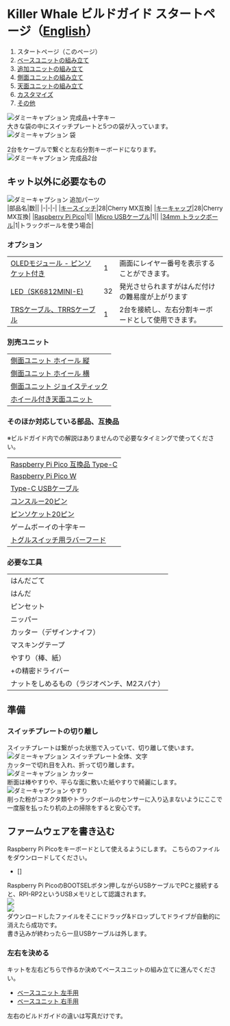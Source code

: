 # Killer Whale ビルドガイド スタートページ（[English](README_EN.md)）

1. スタートページ（このページ）
2. [ベースユニットの組み立て](右手用/2_ベースユニット.md)
3. [追加ユニットの組み立て](右手用/3_追加ユニット.md)
4. [側面ユニットの組み立て](右手用/4_側面ユニット_トラックボール.md)
5. [天面ユニットの組み立て](右手用/5_天面ユニット.md)
6. [カスタマイズ](右手用/6_カスタマイズ.md)
7. [その他](右手用/7_その他.md)

![ダミーキャプション 完成品+十字キー](img/IMG_.jpeg)  
大きな袋の中にスイッチプレートと5つの袋が入っています。
![ダミーキャプション 袋](img/IMG_.jpeg)   

2台をケーブルで繋ぐと左右分割キーボードになります。
![ダミーキャプション 完成品2台](img/IMG_.jpeg)   

## キット以外に必要なもの
![ダミーキャプション 追加パーツ](img/IMG_.jpeg)  
|部品名|数||
|-|-|-|
|[キースイッチ](https://shop.yushakobo.jp/collections/all-switches)|28|Cherry MX互換|
|[キーキャップ](https://shop.yushakobo.jp/collections/keycaps)|28|Cherry MX互換|
|[Raspberry Pi Pico](https://shop.yushakobo.jp/products/raspberry-pi-pico)|1||
|[Micro USBケーブル](https://shop.yushakobo.jp/products/usb-cable-micro-b-0-8m)|1||
|[34mm トラックボール](https://www.amazon.co.jp/gp/product/B07BDGSX5X)|1|トラックボールを使う場合|

### オプション
<table>
    <tr>
      <td><a href="https://shop.yushakobo.jp/products/oled">OLEDモジュール - ピンソケット付き</a></td> 
      <td>1</td>
      <td>画面にレイヤー番号を表示することができます。</td>
    </tr>
    <tr>
      <td><a href="https://shop.yushakobo.jp/products/sk6812mini-e-10">LED（SK6812MINI-E)</a></td>
      <td>32</td>
      <td>発光させられますがはんだ付けの難易度が上がります</td>
    </tr>
    <tr>
      <td><a href="https://shop.yushakobo.jp/products/trrs_cable">TRSケーブル、TRRSケーブル</a></td>
       <td>1</td>
      <td>2台を接続し、左右分割キーボードとして使用できます。</td>
    </tr>
 </table>

### 別売ユニット
<table>
    <tr>
      <td><a href="">側面ユニット ホイール 縦</a></td> 
    </tr>
    <tr>
      <td><a href="">側面ユニット ホイール 横</a></td>
    </tr>
    <tr>
      <td><a href="">側面ユニット ジョイスティック</a></td>
    </tr>
    <tr>
      <td><a href="">ホイール付き天面ユニット</a></td>
    </tr>
 </table>

### そのほか対応している部品、互換品
※ビルドガイド内での解説はありませんので必要なタイミングで使ってください。
<table>
    <tr>
      <td><a href="https://shop.yushakobo.jp/products/7532">Raspberry Pi Pico 互換品 Type-C</a></td>
    </tr>
    <tr>
      <td><a href="https://shop.yushakobo.jp/products/7497">Raspberry Pi Pico W</a></td>
    </tr>
    <tr>
      <td><a href="https://shop.yushakobo.jp/products/7497">Type-C USBケーブル</a></td>
    </tr>
    <tr>
      <td><a href="https://shop.yushakobo.jp/products/31?variant=40815840067745">コンスルー20ピン</a></td>
    </tr>
    <tr>
      <td><a href="https://shop.yushakobo.jp/products/3696?variant=42476836978919">ピンソケット20ピン</a></td>
    </tr>
    <tr>
      <td>ゲームボーイの十字キー</td>
    </tr>
    <tr>
      <td><a href="https://akizukidenshi.com/catalog/g/gP-12718/">トグルスイッチ用ラバーフード</a></td>
    </tr>
 </table>

### 必要な工具
<table>
    <tr>
      <td>はんだごて</td>
    </tr>
    <tr>
      <td>はんだ</td>
    </tr>
    <tr>
      <td>ピンセット</td>
    </tr>
    <tr>
      <td>ニッパー</td>
    </tr>
    <tr>
      <td>カッター（デザインナイフ）</td>
    </tr>
    <tr>
      <td>マスキングテープ</td>
    </tr>
    <tr>
      <td>やすり（棒、紙）</td>
    </tr>
    <tr>
      <td>+の精密ドライバー</td>
    </tr>
    <tr>
      <td>ナットをしめるもの（ラジオペンチ、M2スパナ）</td>
    </tr>
 </table>

## 準備
### スイッチプレートの切り離し
スイッチプレートは繋がった状態で入っていて、切り離して使います。
![ダミーキャプション スイッチプレート全体、文字](img/IMG_.jpeg)  
カッターで切れ目を入れ、折って切り離します。
![ダミーキャプション カッター](img/IMG_.jpeg)  
断面は棒やすりや、平らな面に敷いた紙やすりで綺麗にします。
![ダミーキャプション やすり](img/IMG_.jpeg)  
削った粉がコネクタ類やトラックボールのセンサーに入り込まないようにここで一度服を払ったり机の上の掃除をすると安心です。

## ファームウェアを書き込む
Raspberry Pi Picoをキーボードとして使えるようにします。
こちらのファイルをダウンロードしてください。  
 - []

Raspberry Pi PicoのBOOTSELボタン押しながらUSBケーブルでPCと接続すると、RPI-RP2というUSBメモリとして認識されます。  
![](img/IMG_3493.jpeg)   
![](img/rpi.jpg)   
ダウンロードしたファイルをそこにドラッグ&ドロップしてドライブが自動的に消えたら成功です。  
書き込みが終わったら一旦USBケーブルは外します。  

### 左右を決める
キットを左右どちらで作るか決めてベースユニットの組み立てに進んでください。
- [ベースユニット 左手用](左手用/2_ベースユニット.md)
- [ベースユニット 右手用](右手用/2_ベースユニット.md)

左右のビルドガイドの違いは写真だけです。



